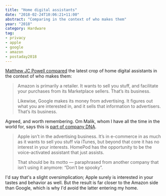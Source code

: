 ```yaml
---
title: "Home digital assistants"
date: "2018-02-24T10:06:21+11:00"
abstract: "Comparing in the context of who makes them"
year: "2018"
category: Hardware
tag:
- privacy
- apple
- google
- amazon
- postaday2018
---
```

[Matthew JC Powell compared] the latest crop of home digital assistants in the context of who makes them:

> Amazon is primarily a retailer. It wants to sell you stuff, and facilitate your purchases from its Marketplace sellers. That’s its business.
> 
> Likewise, Google makes its money from advertising. It figures out what you are interested in, and it sells that information to advertisers. That’s its business.

Agreed, and worth remembering. Om Malik, whom I have all the time in the world for, says this is [part of company DNA].

> Apple isn’t in the advertising business. It’s in e-commerce in as much as it wants to sell you stuff via iTunes, but beyond that core it has no interest in your interests. HomePod has the opportunity to be the voice-activated assistant that just assists.
> 
> That should be its motto — paraphrased from another company that isn’t using it anymore: “Don’t be spooky”.

I'd say that's a slight oversimplication; Apple surely is interested in your tastes and behavior as well. But the result is far closer to the Amazon side than Google, which is why I'd avoid the latter entering my home.

[Matthew JC Powell compared]: https://www.crn.com.au/feature/something-is-bugging-me-about-apple-google-and-amazons-smart-speakers-485175?eid=4&edate=20180223&utm_source=UTM_IS_SPAM&utm_medium=UTM_IS_SPAM&utm_campaign=UTM_IS_SPAM
[part of company DNA]: https://om.co/2018/02/20/the-1-reason-facebook-wont-ever-change/

